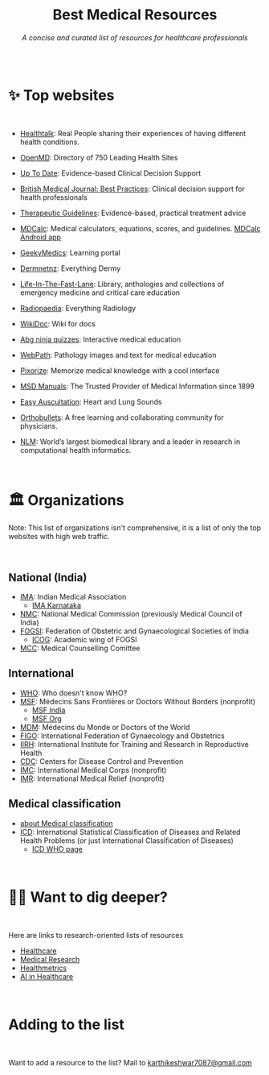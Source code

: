 <h1 align="center">Best Medical Resources </h1>

<h6 align="center">A concise and curated list of resources for healthcare professionals</h6>

<br>

# ✨ Top websites

<br>

- [Healthtalk](https://healthtalk.org/): Real People sharing their experiences of having different health conditions.
- [OpenMD](https://openmd.com/directory): Directory of 750 Leading Health Sites
- [Up To Date](https://www.uptodate.com/home): Evidence-based Clinical Decision Support
- [British Medical Journal: Best Practices](https://bestpractice.bmj.com/info): Clinical decision support for health professionals
- [Therapeutic Guidelines](https://www.tg.org.au): Evidence-based, practical treatment advice
- [MDCalc](https://www.mdcalc.com/): Medical calculators, equations, scores, and guidelines. [MDCalc Android app](https://play.google.com/store/apps/details?id=com.mdaware.mdcalc&hl=en)
- [GeekyMedics](https://geekymedics.com/): Learning portal
- [Dermnetnz](https://dermnetnz.org/): Everything Dermy
- [Life-In-The-Fast-Lane](https://litfl.com/library): Library, anthologies and collections of emergency medicine and critical care education
- [Radiopaedia](https://radiopaedia.org): Everything Radiology
- [WikiDoc](https://www.wikidoc.org/index.php/Main_Page): Wiki for docs
- [Abg ninja quizzes](https://abg.ninja): Interactive medical education
- [WebPath](https://webpath.med.utah.edu/): Pathology images and text for medical education
- [Pixorize](https://pixorize.com/): Memorize medical knowledge with a cool interface
- [MSD Manuals](https://www.msdmanuals.com/): The Trusted Provider of Medical Information since 1899
- [Easy Auscultation](https://www.easyauscultation.com/): Heart and Lung Sounds
- [Orthobullets](https://www.orthobullets.com/): A free learning and collaborating community for physicians.

- [NLM](https://www.nlm.nih.gov/): World’s largest biomedical library and a leader in research in computational health informatics.


<br>

# 🏛️ Organizations

Note: This list of organizations isn't comprehensive, it is a list of only the top websites with high web traffic.

<br>

## National (India)

- [IMA](https://www.ima-india.org/): Indian Medical Association
  - [IMA Karnataka](https://imakarnataka.in/)
- [NMC](https://www.nmc.org.in/): National Medical Commission (previously Medical Council of India)
- [FOGSI](https://www.fogsi.org/): Federation of Obstetric and Gynaecological Societies of India
  - [ICOG](https://icogonline.org/): Academic wing of FOGSI
- [MCC](https://www.mcc.nic.in/): Medical Counselling Comittee

## International

- [WHO](https://www.who.int/): Who doesn't know WHO?
- [MSF](https://www.doctorswithoutborders.org/): Médecins Sans Frontières or Doctors Without Borders (nonprofit)
  - [MSF India](https://www.msfindia.in/)
  - [MSF Org](https://www.msf.org/)
- [MDM](https://www.medecinsdumonde.org/en): Médecins du Monde or Doctors of the World
- [FIGO](https://www.figo.org/): International Federation of Gynaecology and Obstetrics
- [IIRH](https://www.iirrh.org/): International Institute for Training and Research in Reproductive Health
- [CDC](https://www.cdc.gov/): Centers for Disease Control and Prevention
- [IMC](https://internationalmedicalcorps.org/): International Medical Corps (nonprofit)
- [IMR](https://internationalmedicalrelief.org/): International Medical Relief (nonprofit)

## Medical classification

- [about Medical classification](https://en.wikipedia.org/wiki/Medical_classification)
- [ICD](https://icd.who.int/en): International Statistical Classification of Diseases and Related Health Problems (or just International Classification of Diseases)
  - [ICD WHO page](https://www.who.int/standards/classifications/classification-of-diseases)

<br>

# 🧑‍💻 Want to dig deeper?

<br>

Here are links to research-oriented lists of resources

- [Healthcare](https://github.com/kakoni/awesome-healthcare)
- [Medical Research](https://github.com/Engineering-Course/Awesome-Medical-Research)
- [Healthmetrics](https://github.com/leandromineti/awesome-healthmetrics)
- [AI in Healthcare](https://github.com/medtorch/awesome-healthcare-ai)

<br>

# Adding to the list

<br>

Want to add a resource to the list? Mail to karthikeshwar7087@gmail.com
